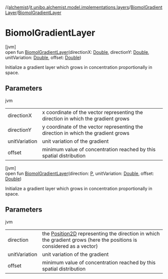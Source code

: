 //[alchemist](../../../index.md)/[it.unibo.alchemist.model.implementations.layers](../index.md)/[BiomolGradientLayer](index.md)/[BiomolGradientLayer](-biomol-gradient-layer.md)

# BiomolGradientLayer

[jvm]\
open fun [BiomolGradientLayer](-biomol-gradient-layer.md)(directionX: [Double](https://kotlinlang.org/api/latest/jvm/stdlib/kotlin/-double/index.html), directionY: [Double](https://kotlinlang.org/api/latest/jvm/stdlib/kotlin/-double/index.html), unitVariation: [Double](https://kotlinlang.org/api/latest/jvm/stdlib/kotlin/-double/index.html), offset: [Double](https://kotlinlang.org/api/latest/jvm/stdlib/kotlin/-double/index.html))

Initialize a gradient layer which grows in concentration proportionally in space.

## Parameters

jvm

| | |
|---|---|
| directionX | x coordinate of the vector representing the direction in which the gradient grows |
| directionY | y coordinate of the vector representing the direction in which the gradient grows |
| unitVariation | unit variation of the gradient |
| offset | minimum value of concentration reached by this spatial distribution |

[jvm]\
open fun [BiomolGradientLayer](-biomol-gradient-layer.md)(direction: [P](../../it.unibo.alchemist.model.implementations.environments/-abstract2-d-environment/index.md), unitVariation: [Double](https://kotlinlang.org/api/latest/jvm/stdlib/kotlin/-double/index.html), offset: [Double](https://kotlinlang.org/api/latest/jvm/stdlib/kotlin/-double/index.html))

Initialize a gradient layer which grows in concentration proportionally in space.

## Parameters

jvm

| | |
|---|---|
| direction | the [Position2D](../../it.unibo.alchemist.model.interfaces/-position2-d/index.md) representing the direction in which the gradient grows (here the positions is considered as a vector) |
| unitVariation | unit variation of the gradient |
| offset | minimum value of concentration reached by this spatial distribution |
